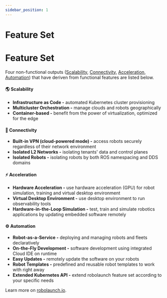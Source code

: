 ```yaml
---
sidebar_position: 1
---
```


# Feature Set

# Feature Set

Four non-functional outputs ([Scalability](#earthamericas-scalability), [Connectivity](#link-connectivity), [Acceleration](#zap-acceleration), [Automation](#gear-automation)) that have deriven from functional features are listed below.

#### :earth_americas: Scalability

- **Infrastructure as Code -** automated Kubernetes cluster provisioning
- **Multicluster Orchestration -** manage clouds and robots geographically
- **Container-based -** benefit from the power of virtualization, optimized for the edge

#### :link: Connectivity

- **Built-in VPN (cloud-powered mode) -** access robots securely regardless of their network environment
- **Isolated L2 Networks -** isolating tenants' data and control planes
- **Isolated Robots -** isolating robots by both ROS namespacing and DDS domains

#### :zap: Acceleration

- **Hardware Acceleration -** use hardware acceleration (GPU) for robot simulation, training and virtual desktop environment
- **Virtual Desktop Environment -** use desktop environment to run observability tools
- **Hardware-in-the-Loop Simulation -** test, train and simulate robotics applications by updating embedded software remotely

#### :gear: Automation

- **Robot-as-a-Service -** deploying and managing robots and fleets declaratively
- **On-the-Fly Development -** software development using integrated Cloud IDE on runtime
- **Easy Updates -** remotely update the software on your robots
- **Robot Templates -** predefined and reusable robot templates to work with right away
- **Extended Kubernetes API -** extend robolaunch feature set according to your specific needs

Learn more on [robolaunch.io](robolaunch.io).
